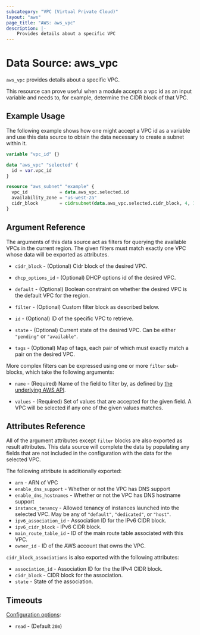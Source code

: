 ```yaml
---
subcategory: "VPC (Virtual Private Cloud)"
layout: "aws"
page_title: "AWS: aws_vpc"
description: |-
    Provides details about a specific VPC
---
```


# Data Source: aws_vpc

`aws_vpc` provides details about a specific VPC.

This resource can prove useful when a module accepts a vpc id as
an input variable and needs to, for example, determine the CIDR block of that
VPC.

## Example Usage

The following example shows how one might accept a VPC id as a variable
and use this data source to obtain the data necessary to create a subnet
within it.

```terraform
variable "vpc_id" {}

data "aws_vpc" "selected" {
  id = var.vpc_id
}

resource "aws_subnet" "example" {
  vpc_id            = data.aws_vpc.selected.id
  availability_zone = "us-west-2a"
  cidr_block        = cidrsubnet(data.aws_vpc.selected.cidr_block, 4, 1)
}
```

## Argument Reference

The arguments of this data source act as filters for querying the available
VPCs in the current region. The given filters must match exactly one
VPC whose data will be exported as attributes.

* `cidr_block` - (Optional) Cidr block of the desired VPC.

* `dhcp_options_id` - (Optional) DHCP options id of the desired VPC.

* `default` - (Optional) Boolean constraint on whether the desired VPC is
  the default VPC for the region.

* `filter` - (Optional) Custom filter block as described below.

* `id` - (Optional) ID of the specific VPC to retrieve.

* `state` - (Optional) Current state of the desired VPC.
  Can be either `"pending"` or `"available"`.

* `tags` - (Optional) Map of tags, each pair of which must exactly match
  a pair on the desired VPC.

More complex filters can be expressed using one or more `filter` sub-blocks,
which take the following arguments:

* `name` - (Required) Name of the field to filter by, as defined by
  [the underlying AWS API](http://docs.aws.amazon.com/AWSEC2/latest/APIReference/API_DescribeVpcs.html).

* `values` - (Required) Set of values that are accepted for the given field.
  A VPC will be selected if any one of the given values matches.

## Attributes Reference

All of the argument attributes except `filter` blocks are also exported as
result attributes. This data source will complete the data by populating
any fields that are not included in the configuration with the data for
the selected VPC.

The following attribute is additionally exported:

* `arn` - ARN of VPC
* `enable_dns_support` - Whether or not the VPC has DNS support
* `enable_dns_hostnames` - Whether or not the VPC has DNS hostname support
* `instance_tenancy` - Allowed tenancy of instances launched into the
  selected VPC. May be any of `"default"`, `"dedicated"`, or `"host"`.
* `ipv6_association_id` - Association ID for the IPv6 CIDR block.
* `ipv6_cidr_block` - IPv6 CIDR block.
* `main_route_table_id` - ID of the main route table associated with this VPC.
* `owner_id` - ID of the AWS account that owns the VPC.

`cidr_block_associations` is also exported with the following attributes:

* `association_id` - Association ID for the the IPv4 CIDR block.
* `cidr_block` - CIDR block for the association.
* `state` - State of the association.

## Timeouts

[Configuration options](https://www.terraform.io/docs/configuration/blocks/resources/syntax.html#operation-timeouts):

- `read` - (Default `20m`)
